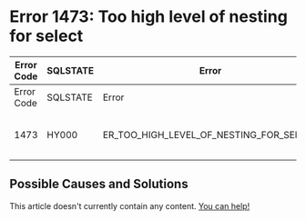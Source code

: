 
# Error 1473: Too high level of nesting for select


| Error Code | SQLSTATE | Error | Description |
| --- | --- | --- | --- |
| Error Code | SQLSTATE | Error | Description |
| 1473 | HY000 | ER_TOO_HIGH_LEVEL_OF_NESTING_FOR_SELECT | Too high level of nesting for select |




## Possible Causes and Solutions


This article doesn't currently contain any content. [You can help!](/kb/en/writing-and-editing-knowledge-base-articles/)


